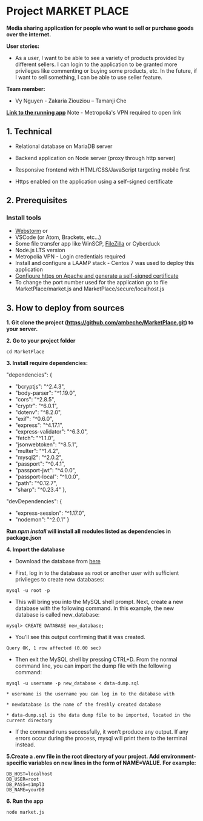 # Project MARKET PLACE

**Media sharing application for people who want to sell or purchase goods over the internet.**

**User stories:**
* As a user, I want to be able to see a variety of products provided by different sellers. I can login to the application to be granted more privileges like commenting or buying some products, etc. In the future, if I want to sell something, I can be able to use seller feature.

**Team member:**
* Vy Nguyen - Zakaria Ziouziou – Tamanji Che

**[Link to the running app](https://10.114.32.156/bigHome/html/index.html)** Note - Metropolia's VPN required to open link



## 1. Technical
* Relational database on MariaDB server

* Backend application on Node server (proxy through http server)

* Responsive frontend with HTML/CSS/JavaScript targeting mobile first 

* Https enabled on the application using a self-signed certificate

## 2. Prerequisites

 ### Install tools

* [Webstorm](https://www.jetbrains.com/student/) or
* VSCode (or Atom, Brackets, etc...)
* Some file transfer app like WinSCP, [FileZilla](https://filezilla-project.org/) or Cyberduck
* Node.js LTS version
* Metropolia VPN - Login credentials required
* Install and configure a LAAMP stack - Centos 7 was used to deploy this application
* [Configure https on Apache and generate a self-signed certificate](https://wiki.centos.org/HowTos/Https)
* To change the port number used for the application go to file MarketPlace/market.js and MarketPlace/secure/localhost.js

## 3. How to deploy from sources

**1. Git clone the project (https://github.com/ambeche/MarketPlace.git) to your server.**

**2. Go to your project folder**
```
cd MarketPlace
```

**3. Install require dependencies:**

"dependencies": {
   * "bcryptjs": "^2.4.3",
   * "body-parser": "^1.19.0",
   * "cors": "^2.8.5",
   * "cryptr": "^6.0.1",
   * "dotenv": "^8.2.0",
   * "exif": "^0.6.0",
   * "express": "^4.17.1",
   * "express-validator": "^6.3.0",
   * "fetch": "^1.1.0",
   * "jsonwebtoken": "^8.5.1",
   * "multer": "^1.4.2",
   * "mysql2": "^2.0.2",
   * "passport": "^0.4.1",
   * "passport-jwt": "^4.0.0",
   * "passport-local": "^1.0.0",
   * "path": "^0.12.7",
   * "sharp": "^0.23.4"
  },
  
  "devDependencies": {
   * "express-session": "^1.17.0",
   * "nodemon": "^2.0.1"
  }
  
  **Run _npm install_ will install all modules listed as dependencies in package.json**
  
  **4. Import the database**
  
  * Download the database from [here](https://github.com/ambeche/MarketPlace/blob/master/newMarketPlace.sql)
  
  * First, log in to the database as root or another user with sufficient privileges to create new databases:
  
  ```
  mysql -u root -p
  ```
  
  * This will bring you into the MySQL shell prompt. Next, create a new database with the following command. In this example, the new database is called new_database:
  
  ```
  mysql> CREATE DATABASE new_database;
  ```
  
  * You’ll see this output confirming that it was created.

  ```
  Query OK, 1 row affected (0.00 sec)
  ```
  
  * Then exit the MySQL shell by pressing CTRL+D. From the normal command line, you can import the dump file with the following command:
  
  ```
  mysql -u username -p new_database < data-dump.sql
  ```
  
    * username is the username you can log in to the database with
    
    * newdatabase is the name of the freshly created database

    * data-dump.sql is the data dump file to be imported, located in the current directory
    
   
   * If the command runs successfully, it won’t produce any output. If any errors occur during the process, mysql will print them to the terminal instead.
  
  **5.Create a .env file in the root directory of your project. Add environment-specific variables on new lines in the form of NAME=VALUE. For example:**
  
  ``` 
  DB_HOST=localhost
  DB_USER=root
  DB_PASS=s1mpl3 
  DB_NAME=yourDB
  ```
  
  **6. Run the app**
  
  ``` 
  node market.js
  ```



  
  
  
  
  
  
